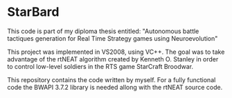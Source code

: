 StarBard
========

This code is part of my diploma thesis entitled: "Autonomous battle tactiques generation for Real Time Strategy games using Neuroevolution"

This project was implemented in VS2008, using VC++. The goal was to take advantage of the rtNEAT algorithm created by Kenneth O. Stanley in order to control low-level soldiers in the RTS game StarCraft Broodwar. 

This repository contains the code written by myself. For a fully functional code the BWAPI 3.7.2 library is needed allong with the rtNEAT source code.
